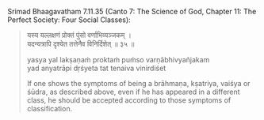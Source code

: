 Srimad Bhaagavatham 7.11.35 (Canto 7: The Science of God, Chapter 11: The Perfect Society: Four Social Classes):

> यस्य यल्लक्षणं प्रोक्तं पुंसो वर्णाभिव्यञ्जकम् ।  
> यदन्यत्रापि द‍ृश्येत तत्तेनैव विनिर्दिशेत् ॥ ३५ ॥
> 
> yasya yal lakṣaṇaṁ proktaṁ puṁso varṇābhivyañjakam  
> yad anyatrāpi dṛśyeta tat tenaiva vinirdiśet
> 
> If one shows the symptoms of being a brāhmaṇa, kṣatriya, vaiśya or śūdra, as described above, even if he has appeared in a different class, he should be accepted according to those symptoms of classification.

